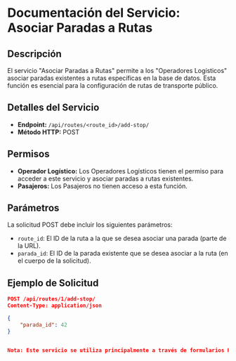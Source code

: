 # Documentación del Servicio: Asociar Paradas a Rutas

## Descripción

El servicio "Asociar Paradas a Rutas" permite a los "Operadores Logísticos" asociar paradas existentes a rutas específicas en la base de datos. Esta función es esencial para la configuración de rutas de transporte público.

## Detalles del Servicio

- **Endpoint:** `/api/routes/<route_id>/add-stop/`
- **Método HTTP:** POST

## Permisos

- **Operador Logístico:** Los Operadores Logísticos tienen el permiso para acceder a este servicio y asociar paradas a rutas existentes.
- **Pasajeros:** Los Pasajeros no tienen acceso a esta función.

## Parámetros

La solicitud POST debe incluir los siguientes parámetros:

- `route_id`: El ID de la ruta a la que se desea asociar una parada (parte de la URL).
- `parada_id`: El ID de la parada existente que se desea asociar a la ruta (en el cuerpo de la solicitud).

## Ejemplo de Solicitud

```json
POST /api/routes/1/add-stop/
Content-Type: application/json

{
    "parada_id": 42
}


Nota: Este servicio se utiliza principalmente a través de formularios HTML y no se recomienda probarlo directamente utilizando herramientas como Postman o cURL.